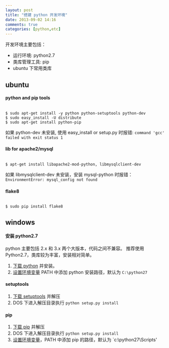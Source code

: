 ```yaml
---
layout: post
title: "搭建 python 开发环境"
date: 2013-09-02 14:16
comments: true
categories: [python,etc]
---
```


开发环境主要包括：

- 运行环境: python2.7
- 类库管理工具: pip
- ubuntu 下常用类库

<!--more-->

ubuntu
------

#### python and pip tools
<pre><code>
$ sudo apt-get install -y python python-setuptools python-dev
$ sudo easy_install -U distribute
$ sudo apt-get install python-pip
</code></pre>

如果 python-dev 未安装,
使用 easy_install or setup.py 时报错: 
`command 'gcc' failed with exit status 1`

#### lib for apache2/mysql

<pre><code>
$ apt-get install libapache2-mod-python, libmysqlclient-dev
</code></pre>

如果 libmysqlclient-dev 未安装，安装 mysql-python 时报错：
`EnvironmentError: mysql_config not found`

#### flake8

<pre><code>
$ sudo pip install flake8
</code></pre>

windows
-------

#### 安装 python2.7

python 主要包括 2.x 和 3.x 两个大版本，代码之间不兼容。
推荐使用 Python2.7，类库较为丰富，安装相对简单。

1. [下载 python][download-python] 并安装。
2. [设置环境变量][set-env] PATH 中添加 python 安装路径，默认为 `C:\python27`

#### setuptools

1. [下载 setuptools][download-setuptools] 并解压
2. DOS 下进入解压目录执行 `python setup.py install`

#### pip

1. [下载 pip][download-pip] 并解压
2. DOS 下进入解压目录执行 `python setup.py install`
3. [设置环境变量][set-env]，PATH 中添加 pip 的路径，默认为 `c:\python27\Scripts'

[download-python]: http://www.python.org/getit/
[download-setuptools]: https://pypi.python.org/pypi/setuptools/1.1
[download-pip]: https://pypi.python.org/pypi/pip
[set-env]: http://zhidao.baidu.com/question/187573577.html
